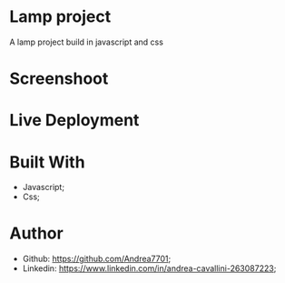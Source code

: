 # Lamp project

A lamp project build in javascript and css

# Screenshoot


# Live Deployment


# Built With 
 - Javascript;
 - Css;

# Author
 - Github: https://github.com/Andrea7701;
 - Linkedin: https://www.linkedin.com/in/andrea-cavallini-263087223;